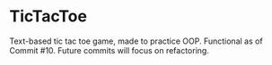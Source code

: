 # TicTacToe
Text-based tic tac toe game, made to practice OOP.
Functional as of Commit #10. Future commits will focus on refactoring.
